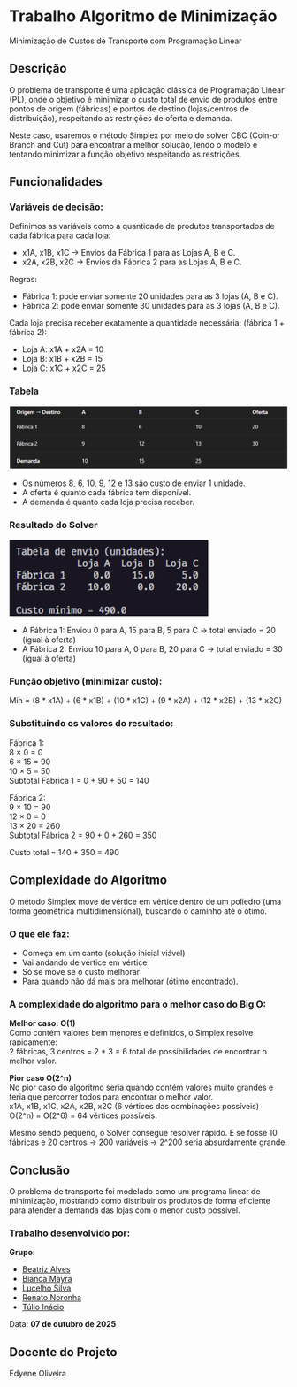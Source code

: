 # Trabalho Algoritmo de Minimização

Minimização de Custos de Transporte com Programação Linear

## Descrição

O problema de transporte é uma aplicação clássica de Programação Linear (PL), onde o objetivo é minimizar o custo total de envio de produtos entre pontos de origem (fábricas) e pontos de destino (lojas/centros de distribuição), respeitando as restrições de oferta e demanda.

Neste caso, usaremos o método Simplex por meio do solver CBC (Coin-or Branch and Cut) para encontrar a melhor solução, lendo o modelo e tentando minimizar a função objetivo respeitando as restrições.

## Funcionalidades

### Variáveis de decisão:

Definimos as variáveis como a quantidade de produtos transportados de cada fábrica para cada loja:

- x1A, x1B, x1C → Envios da Fábrica 1 para as Lojas A, B e C.
- x2A, x2B, x2C → Envios da Fábrica 2 para as Lojas A, B e C.

Regras:

- Fábrica 1: pode enviar somente 20 unidades para as 3 lojas (A, B e C).
- Fábrica 2: pode enviar somente 30 unidades para as 3 lojas (A, B e C).

Cada loja precisa receber exatamente a quantidade necessária:
(fábrica 1 + fábrica 2):

- Loja A: x1A + x2A = 10
- Loja B: x1B + x2B = 15
- Loja C: x1C + x2C = 25

### Tabela

<img src="./src/assets/imgs/tabela.png">

- Os números 8, 6, 10, 9, 12 e 13 são custo de enviar 1 unidade.
- A oferta é quanto cada fábrica tem disponível.
- A demanda é quanto cada loja precisa receber.

### Resultado do Solver

<img src="./src/assets/imgs/console.png">

- A Fábrica 1: Enviou 0 para A, 15 para B, 5 para C → total enviado = 20 (igual à oferta)
- A Fábrica 2: Enviou 10 para A, 0 para B, 20 para C → total enviado = 30 (igual à oferta)

### Função objetivo (minimizar custo):

Min = (8 \* x1A) + (6 \* x1B) + (10 \* x1C) + (9 \* x2A) + (12 \* x2B) + (13 \* x2C)

### Substituindo os valores do resultado:

Fábrica 1:  
8 × 0 = 0  
6 × 15 = 90  
10 × 5 = 50  
Subtotal Fábrica 1 = 0 + 90 + 50 = 140

Fábrica 2:  
9 × 10 = 90  
12 × 0 = 0  
13 × 20 = 260  
Subtotal Fábrica 2 = 90 + 0 + 260 = 350

Custo total = 140 + 350 = 490

## Complexidade do Algoritmo

O método Simplex move de vértice em vértice dentro de um poliedro (uma forma geométrica multidimensional), buscando o caminho até o ótimo.

### O que ele faz:

- Começa em um canto (solução inicial viável)
- Vai andando de vértice em vértice
- Só se move se o custo melhorar
- Para quando não dá mais pra melhorar (ótimo encontrado).

### A complexidade do algoritmo para o melhor caso do Big O:

**Melhor caso: O(1)**  
Como contém valores bem menores e definidos, o Simplex resolve rapidamente:  
2 fábricas, 3 centros = 2 \* 3 = 6 total de possibilidades de encontrar o melhor valor.

**Pior caso O(2^n)**  
No pior caso do algoritmo seria quando contém valores muito grandes e teria que percorrer todos para encontrar o melhor valor.  
x1A, x1B, x1C, x2A, x2B, x2C (6 vértices das combinações possíveis)  
O(2^n) = O(2^6) = 64 vértices possíveis.

Mesmo sendo pequeno, o Solver consegue resolver rápido. E se fosse 10 fábricas e 20 centros → 200 variáveis → 2^200 seria absurdamente grande.

## Conclusão

O problema de transporte foi modelado como um programa linear de minimização, mostrando como distribuir os produtos de forma eficiente para atender a demanda das lojas com o menor custo possível.

### Trabalho desenvolvido por:

**Grupo**:

- [Beatriz Alves](https://www.linkedin.com/in/beatriz-alves-de-souza-789a84239/)
- [Bianca Mayra](https://www.linkedin.com/in/bianca-mayra-de-assisaguiar-8b18b0235/)
- [Lucelho Silva](https://www.linkedin.com/in/lucelhosilva/)
- [Renato Noronha](https://www.linkedin.com/in/renatonoronha/)
- [Túlio Inácio](https://www.linkedin.com/in/t%C3%BAlio-in%C3%A1cio-767244276/)

Data: **07 de outubro de 2025**

## Docente do Projeto

Edyene Oliveira
